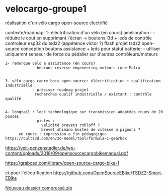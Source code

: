 # velocargo-groupe1
réalisation d'un vélo cargo open-source electrifié


contexte/roadmap:
	1- éléctrification d'un vélo (en cours)
			amélioration : 
				-réduire le cout en supprimant l'écran -> boutons i3d + leds de contrôle
					controleur esp32 du tsdz2 (appétence victor ?)
					flash projet tsdz2 open-source
					conception boutons assistance + leds pour statut batterie;
				- utiliser uniquemnt senseur de force du pédalier sur d'autres contrôleurs/moteurs
				
				
	2- remorque vélo a assistance (en cours)
				- besions reverse engeneering moteurs roue Matra
				
				
	3- vélo cargo cadre bois open-source: éléctrification + qualification industrielle
				- préciser roadmap projet
				 recherches qualif industrielle / existant : contrôle qualité
				 
				 
	4- longtail : lock technologique sur transmission adaptées roues de 20 pouces
				- pistes : 
					validité brevets rohloff ?
					brevet shimano boites de vitesse a pignons ?
          en cours : impression a fin pédagogique https://cults3d.com/en/3d-model/tool/formula-1-gearbox
	  
	  

https://veit-penzenstadler.de/wp-content/uploads/2018/09/opensourcecargobikemanual.pdf


https://grabcad.com/library/open-source-cargo-bike-1

et pour l'éléctrification
https://github.com/OpenSourceEBike/TSDZ2-Smart-EBike


[Nouveau dossier compressé.zip](https://github.com/labsud/velocargo-groupe1/files/7435110/Nouveau.dossier.compresse.zip)
